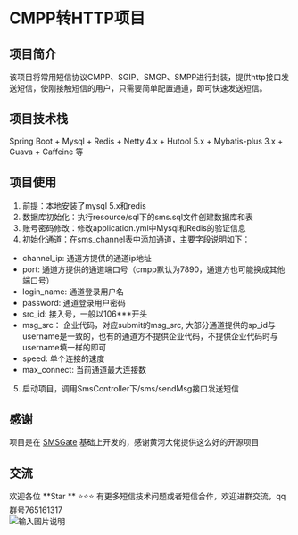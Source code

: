 # CMPP转HTTP项目

## 项目简介
该项目将常用短信协议CMPP、SGIP、SMGP、SMPP进行封装，提供http接口发送短信，使刚接触短信的用户，只需要简单配置通道，即可快速发送短信。

## 项目技术栈
Spring Boot + Mysql + Redis + Netty 4.x + Hutool 5.x + Mybatis-plus 3.x + Guava + Caffeine 等

## 项目使用
1. 前提：本地安装了mysql 5.x和redis
2. 数据库初始化：执行resource/sql下的sms.sql文件创建数据库和表
3. 账号密码修改：修改application.yml中Mysql和Redis的验证信息
4. 初始化通道：在sms_channel表中添加通道，主要字段说明如下：
+ channel_ip: 通道方提供的通道ip地址
+ port: 通道方提供的通道端口号（cmpp默认为7890，通道方也可能换成其他端口号）
+ login_name: 通道登录用户名
+ password: 通道登录用户密码
+ src_id: 接入号，一般以106***开头
+ msg_src： 企业代码，对应submit的msg_src, 大部分通道提供的sp_id与username是一致的，也有的通道方不提供企业代码，不提供企业代码时与username填一样的即可
+ speed: 单个连接的速度
+ max_connect: 当前通道最大连接数
5. 启动项目，调用SmsController下/sms/sendMsg接口发送短信

## 感谢
项目是在 [SMSGate](https://github.com/Lihuanghe/SMSGate) 基础上开发的，感谢黄河大佬提供这么好的开源项目

## 交流
欢迎各位 **Star ** ⭐️⭐️⭐️ 有更多短信技术问题或者短信合作，欢迎进群交流，qq群号765161317  
![输入图片说明](https://images.gitee.com/uploads/images/2021/0901/150230_5ee1a1c4_1951833.png "屏幕截图.png")